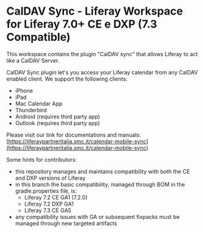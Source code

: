 # CalDAV Sync - Liferay Workspace for Liferay 7.0+ CE e DXP (7.3 Compatible)

This workspace contains the plugin "CalDAV sync" that allows Liferay to act like a CalDAV Server.

CalDAV Sync plugin let's you access your Liferay calendar from any CalDAV enabled client. We support the following clients:
* iPhone
* iPad
* Mac Calendar App
* Thunderbird
* Android (requires third party app)
* Outlook (requires third party app)

Please visit our link for documentations and manuals:
[https://liferaypartneritalia.smc.it/calendar-mobile-sync](https://liferaypartneritalia.smc.it/calendar-mobile-sync)

Some hints for contributors:
* this repository manages and maintains compatibility with both the CE and DXP versions of Liferay
* in this branch the basic compatibility, managed through BOM in the gradle.properties file, is:
    - Liferay 7.2 CE GA1 (7.2.0)
    - Liferay 7.2 DXP GA1
    - Liferay 7.3 CE GA5
* any compatibility issues with GA or subsequent fixpacks must be managed through new targeted artifacts

